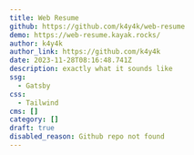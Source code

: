 ```yaml
---
title: Web Resume
github: https://github.com/k4y4k/web-resume
demo: https://web-resume.kayak.rocks/
author: k4y4k
author_link: https://github.com/k4y4k
date: 2023-11-28T08:16:48.741Z
description: exactly what it sounds like
ssg:
  - Gatsby
css:
  - Tailwind
cms: []
category: []
draft: true
disabled_reason: Github repo not found
---
```

